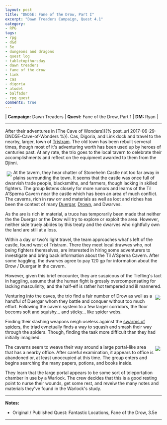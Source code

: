 ```yaml
---
layout: post
title: "DND5E: Fane of the Drow, Part I"
excerpt: "Dawn Treaders Campaign, Quest 4.1"
category:
- RPG
tags:
- rpg
- d&d
- 5e
- dungeons and dragons
- quest log
- tabletopthursday
- dawn treaders
- fane of the drow
- link
- cas
- digoria
- alodel
- balfador
- rpg_quest
comments: true
---
```


| **Campaign:**  Dawn Treaders | **Quest:**  Fane of the Drow, Part 1 | **DM:** Ryan |

---

After their adventures in [The Cave of Wonders]({% post_url 2017-06-29-DND5E-Cave-of-Wonders %}).  Cas, Digoria, and Link dock and travel to 
the 
nearby, larger, town of [Tristram](http://diablo.wikia.com/wiki/New_Tristram).  The old town has been rebuilt serveral times, though most of it's adventuring worth has been used up by heroes of centuries past.  At any rate, the trio goes to the local tavern to celebrate their accomplishments and reflect on the equipment awarded to them from the Djinni.

<a href="https://s-media-cache-ak0.pinimg.com/originals/9a/b7/ed/9ab7ed07c09d4657f5bef51af7b8d3ff.jpg"><img src="https://s-media-cache-ak0.pinimg.com/originals/9a/b7/ed/9ab7ed07c09d4657f5bef51af7b8d3ff.jpg" style="max-width: 30%; height: auto; float: left; margin: 5px"></a>

At the tavern, they hear chatter of Stonehelm Castle not too far away in plains surrounding the town.  It seems that the castle was once full of dwarvish trade people, blacksmiths, and farmers, though lacking in skilled fighters.  The group listens closely for more rumors and learns of the Til A'Sperna Cavern near the castle which has been an area of much conflict.  The caverns, rich in raw orr and materials as well as loot and riches has been the contest of many [Duergar](https://chisaipete.github.io/bestiary/creatures/duergar), [Drown](https://chisaipete.github.io/bestiary/creatures/elf-drow), and Dwarves.

As the are is rich in material, a truce has temporarily been made that neither the the Duergar or the Drow will try to explore or exploit the area.  However, neither side truely abides by this treaty and the dwarves who rightfully own the land are still at a loss.

Within a day or two's light travel, the team approaches what's left of the castle, found west of Tristram.  There they meet local drawves who, not being fighters themselves, are interested in hiring some adventurers to investigate and bring back information about the Til A'Sperna Cavern.  After some haggling, the dwarves agree to pay 120 gp for information about the Drow / Duergar in the cavern.  

However, given this brief encounter, they are suspicous of the Tiefling's tact in haggling, assume that the human fight is grossly overcompensating for lacking masculinity, and the half-elf is rather hot tempered and ill mannered.

<a href="http://orig09.deviantart.net/8139/f/2014/356/4/8/duergar_cleric_of_abbathor_by_seraph777-d8aumhh.jpg"><img src="http://orig09.deviantart.net/8139/f/2014/356/4/8/duergar_cleric_of_abbathor_by_seraph777-d8aumhh.jpg" style="max-width: 30%; height: auto; float: right; margin: 5px"></a>

Venturing into the caves, the trio find a fair number of Drow as well as a handful of Duergar whom they battle and conquer without too much effort.  Following the cavern system to a few larger corridors, the floor becoms soft and squishy... and sticky... like spider webs.

Finding their slashing weapons neigh useless against the [swarms of spiders](https://chisaipete.github.io/bestiary/creatures/swarm-of-spiders), the triad evnetually finds a way to squash and smash their way through the spiders.  Though, finding the task more difficult than they had initially imagined.

<a href="https://imgur.com/3U4yu14"><img src="https://i.imgur.com/3U4yu14.jpg" style="max-width: 30%; height: auto; float: right; margin: 5px"></a>

The caverns seem to weave their way around a large portal-like area that has a nearby office.  After careful examination, it appears to office is abandoned or, at least unoccupied at this time.  The group enters and begins searching the many papers, potions, and books inside.

They learn that the large portal appears to be some sort of teleportation chamber in use by a Warlock.  The crew decides that this is a good resting point to nurse their wounds, get some rest, and reveiw the many notes and materials they've found in the Warlock's study.

---

**Notes:**

- Original / Published Quest: Fantastic Locations, Fane of the Drow, 3.5e

---
